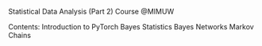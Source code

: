 Statistical Data Analysis (Part 2) Course @MIMUW

Contents:
Introduction to PyTorch
Bayes Statistics
Bayes Networks
Markov Chains
